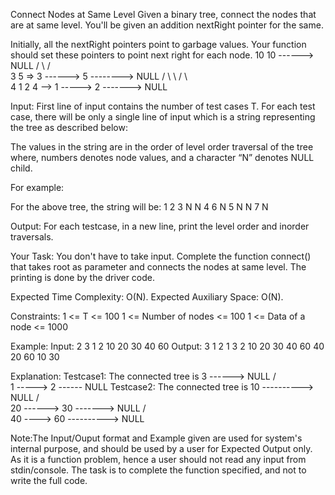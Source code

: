 Connect Nodes at Same Level 
Given a binary tree, connect the nodes that are at same level. You'll be given an addition nextRight pointer for the same.

Initially, all the nextRight pointers point to garbage values. Your function should set these pointers to point next right for each node.
       10                       10 ------> NULL
      / \                       /      \
     3   5       =>     3 ------> 5 --------> NULL
    / \     \               /  \           \
   4   1   2          4 --> 1 -----> 2 -------> NULL

Input:
First line of input contains the number of test cases T. For each test case, there will be only a single line of input which is a string representing the tree as described below: 

The values in the string are in the order of level order traversal of the tree where, numbers denotes node values, and a character “N” denotes NULL child.

For example:

For the above tree, the string will be: 1 2 3 N N 4 6 N 5 N N 7 N

Output:
For each testcase, in a new line, print the level order and inorder traversals.

Your Task:
You don't have to take input. Complete the function connect() that takes root as parameter and connects the nodes at same level. The printing is done by the driver code.

Expected Time Complexity: O(N).
Expected Auxiliary Space: O(N).

Constraints:
1 <= T <= 100
1 <= Number of nodes <= 100
1 <= Data of a node <= 1000

Example:
Input:
2
3 1 2
10 20 30 40 60
Output:
3 1 2
1 3 2
10 20 30 40 60
40 20 60 10 30

Explanation:
Testcase1: The connected tree is
        3 ------> NULL
     /      \
   1 -----> 2 ------ NULL
Testcase2: The connected tree is
                           10 ----------> NULL
                        /        \
                     20 ------> 30 -------> NULL
                  /       \
               40 ----> 60 ----------> NULL
 

Note:The Input/Ouput format and Example given are used for system's internal purpose, and should be used by a user for Expected Output only. As it is a function problem, hence a user should not read any input from stdin/console. The task is to complete the function specified, and not to write the full code.